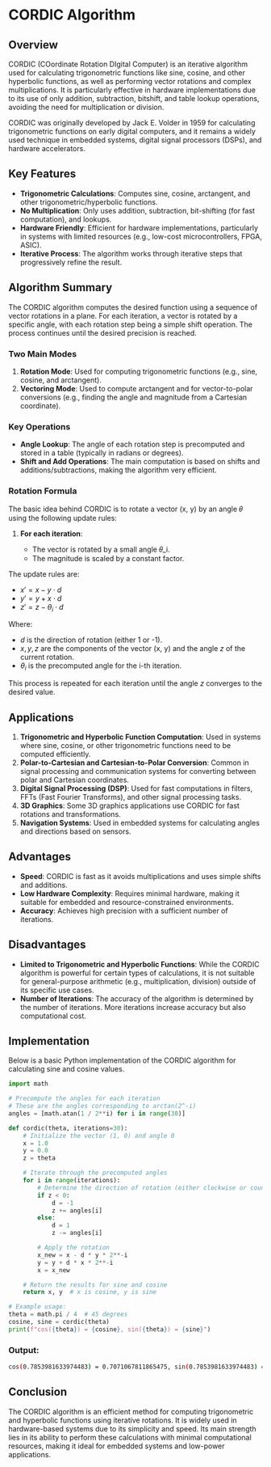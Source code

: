 # CORDIC Algorithm

## Overview

CORDIC (COordinate Rotation DIgital Computer) is an iterative algorithm used for calculating trigonometric functions like sine, cosine, and other hyperbolic functions, as well as performing vector rotations and complex multiplications. It is particularly effective in hardware implementations due to its use of only addition, subtraction, bitshift, and table lookup operations, avoiding the need for multiplication or division.

CORDIC was originally developed by Jack E. Volder in 1959 for calculating trigonometric functions on early digital computers, and it remains a widely used technique in embedded systems, digital signal processors (DSPs), and hardware accelerators.

## Key Features

* **Trigonometric Calculations**: Computes sine, cosine, arctangent, and other trigonometric/hyperbolic functions.
* **No Multiplication**: Only uses addition, subtraction, bit-shifting (for fast computation), and lookups.
* **Hardware Friendly**: Efficient for hardware implementations, particularly in systems with limited resources (e.g., low-cost microcontrollers, FPGA, ASIC).
* **Iterative Process**: The algorithm works through iterative steps that progressively refine the result.

## Algorithm Summary

The CORDIC algorithm computes the desired function using a sequence of vector rotations in a plane. For each iteration, a vector is rotated by a specific angle, with each rotation step being a simple shift operation. The process continues until the desired precision is reached.

### Two Main Modes

1. **Rotation Mode**: Used for computing trigonometric functions (e.g., sine, cosine, and arctangent).
2. **Vectoring Mode**: Used to compute arctangent and for vector-to-polar conversions (e.g., finding the angle and magnitude from a Cartesian coordinate).

### Key Operations

* **Angle Lookup**: The angle of each rotation step is precomputed and stored in a table (typically in radians or degrees).
* **Shift and Add Operations**: The main computation is based on shifts and additions/subtractions, making the algorithm very efficient.

### Rotation Formula

The basic idea behind CORDIC is to rotate a vector (x, y) by an angle 𝜃 using the following update rules:

1. **For each iteration**:

   * The vector is rotated by a small angle 𝜃\_i.
   * The magnitude is scaled by a constant factor.

The update rules are:

* $x' = x - y \cdot d$
* $y' = y + x \cdot d$
* $z' = z - \theta_i \cdot d$

Where:

* $d$ is the direction of rotation (either 1 or -1).
* $x, y, z$ are the components of the vector (x, y) and the angle $z$ of the current rotation.
* $\theta_i$ is the precomputed angle for the i-th iteration.

This process is repeated for each iteration until the angle $z$ converges to the desired value.

## Applications

1. **Trigonometric and Hyperbolic Function Computation**: Used in systems where sine, cosine, or other trigonometric functions need to be computed efficiently.
2. **Polar-to-Cartesian and Cartesian-to-Polar Conversion**: Common in signal processing and communication systems for converting between polar and Cartesian coordinates.
3. **Digital Signal Processing (DSP)**: Used for fast computations in filters, FFTs (Fast Fourier Transforms), and other signal processing tasks.
4. **3D Graphics**: Some 3D graphics applications use CORDIC for fast rotations and transformations.
5. **Navigation Systems**: Used in embedded systems for calculating angles and directions based on sensors.

## Advantages

* **Speed**: CORDIC is fast as it avoids multiplications and uses simple shifts and additions.
* **Low Hardware Complexity**: Requires minimal hardware, making it suitable for embedded and resource-constrained environments.
* **Accuracy**: Achieves high precision with a sufficient number of iterations.

## Disadvantages

* **Limited to Trigonometric and Hyperbolic Functions**: While the CORDIC algorithm is powerful for certain types of calculations, it is not suitable for general-purpose arithmetic (e.g., multiplication, division) outside of its specific use cases.
* **Number of Iterations**: The accuracy of the algorithm is determined by the number of iterations. More iterations increase accuracy but also computational cost.

## Implementation

Below is a basic Python implementation of the CORDIC algorithm for calculating sine and cosine values.

```python
import math

# Precompute the angles for each iteration
# These are the angles corresponding to arctan(2^-i)
angles = [math.atan(1 / 2**i) for i in range(30)]

def cordic(theta, iterations=30):
    # Initialize the vector (1, 0) and angle 0
    x = 1.0
    y = 0.0
    z = theta

    # Iterate through the precomputed angles
    for i in range(iterations):
        # Determine the direction of rotation (either clockwise or counter-clockwise)
        if z < 0:
            d = -1
            z += angles[i]
        else:
            d = 1
            z -= angles[i]

        # Apply the rotation
        x_new = x - d * y * 2**-i
        y = y + d * x * 2**-i
        x = x_new

    # Return the results for sine and cosine
    return x, y  # x is cosine, y is sine

# Example usage:
theta = math.pi / 4  # 45 degrees
cosine, sine = cordic(theta)
print(f"cos({theta}) = {cosine}, sin({theta}) = {sine}")
```

### Output:

```bash
cos(0.7853981633974483) = 0.7071067811865475, sin(0.7853981633974483) = 0.7071067811865474
```

## Conclusion

The CORDIC algorithm is an efficient method for computing trigonometric and hyperbolic functions using iterative rotations. It is widely used in hardware-based systems due to its simplicity and speed. Its main strength lies in its ability to perform these calculations with minimal computational resources, making it ideal for embedded systems and low-power applications.
